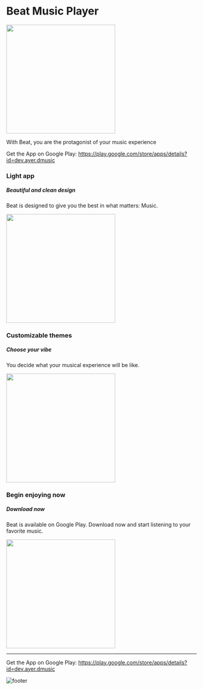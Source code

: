 # Beat Music Player

<img width="288" alt="" src="https://github.com/ayer-ribeiro/d-music-mp3-player/assets/24896635/f4891223-587f-4db4-a772-18cbdc4e6ad1">

With Beat, you are the protagonist of your music experience

Get the App on Google Play: https://play.google.com/store/apps/details?id=dev.ayer.dmusic

### Light app

##### Beautiful and clean design

Beat is designed to give you the best in what matters: Music.

<img width="288" alt="" src="https://github.com/ayer-ribeiro/d-music-mp3-player/assets/24896635/cd480616-7ef4-49f4-b7ef-a62f7177b621">

### Customizable themes

##### Choose your vibe

You decide what your musical experience will be like.

<img width="288" alt="" src="https://github.com/ayer-ribeiro/d-music-mp3-player/assets/24896635/1608d514-9667-4482-acdd-87856ed7f7e5">


### Begin enjoying now

##### Download now

Beat is available on Google Play. Download now and start listening to your favorite music.

<img width="288" alt="" src="https://github.com/ayer-ribeiro/d-music-mp3-player/assets/24896635/71b949d6-5a96-4222-bf54-f9df19b4bbdb">

----

Get the App on Google Play: https://play.google.com/store/apps/details?id=dev.ayer.dmusic

![footer](https://github.com/ayer-ribeiro/d-music-mp3-player/assets/24896635/a2d680ad-e8c5-434b-a615-1faf9d68dc04)
